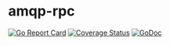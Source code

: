 amqp-rpc
========

[![Go Report Card](https://goreportcard.com/badge/github.com/vibhavp/amqp-rpc)](https://goreportcard.com/report/github.com/vibhavp/amqp-rpc)
[![Coverage Status](https://coveralls.io/repos/github/vibhavp/amqp-rpc/badge.svg?branch=master)](https://coveralls.io/github/vibhavp/amqp-rpc?branch=master)
[![GoDoc](https://godoc.org/github.com/vibhavp/amqp-rpc?status.svg)](https://godoc.org/github.com/vibhavp/amqp-rpc)
